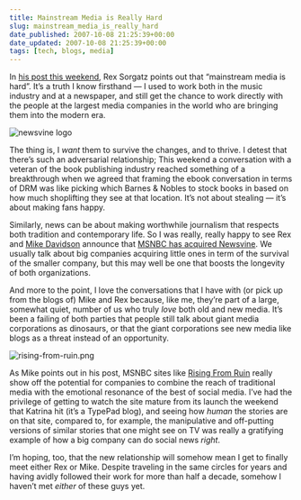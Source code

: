 ```yaml
---
title: Mainstream Media is Really Hard
slug: mainstream_media_is_really_hard
date_published: 2007-10-08 21:25:39+00:00
date_updated: 2007-10-08 21:25:39+00:00
tags: [tech, blogs, media]
---
```

In [his post this weekend](http://fimoculous.com/archive/post-3267.cfm), Rex Sorgatz points out that “mainstream media is hard”. It’s a truth I know firsthand — I used to work both in the music industry and at a newspaper, and still get the chance to work directly with the people at the largest media companies in the world who are bringing them into the modern era.

![newsvine logo](https://cdn.glitch.global/d45aff89-36ba-46db-8c7c-3da7c8a93931/blog-278483295.jpg?v=1675738450864)

The thing is, I *want* them to survive the changes, and to thrive. I detest that there’s such an adversarial relationship; This weekend a conversation with a veteran of the book publishing industry reached something of a breakthrough when we agreed that framing the ebook conversation in terms of DRM was like picking which Barnes & Nobles to stock books in based on how much shoplifting they see at that location. It’s not about stealing — it’s about making fans happy.

Similarly, news can be about making worthwhile journalism that respects both tradition and contemporary life. So I was really, really happy to see Rex and [Mike Davidson](http://www.mikeindustries.com/blog/archive/2007/10/msnbc.com-acquires-newsvine) announce that [MSNBC has acquired Newsvine](http://www.nytimes.com/2007/10/08/business/media/08msnbc.html?ex=1349582400&amp;en=1ac0f389ad4b015c&amp;ei=5124&amp;partner=permalink&amp;exprod=permalink). We usually talk about big companies acquiring little ones in term of the survival of the smaller company, but this may well be one that boosts the longevity of both organizations.

And more to the point, I love the conversations that I have with (or pick up from the blogs of) Mike and Rex because, like me, they’re part of a large, somewhat quiet, number of us who truly *love* both old and new media. It’s been a failing of both parties that people still talk about giant media corporations as dinosaurs, or that the giant corporations see new media like blogs as a threat instead of an opportunity.

![rising-from-ruin.png](https://cdn.glitch.global/d45aff89-36ba-46db-8c7c-3da7c8a93931/rising-from-ruin.png?v=1675738525380)

As Mike points out in his post, MSNBC sites like [Rising From Ruin](http://web.archive.org/web/20071011213614/http://risingfromruin.msnbc.com/stories.html) really show off the potential for companies to combine the reach of traditional media with the emotional resonance of the best of social media. I’ve had the privilege of getting to watch the site mature from its launch the weekend that Katrina hit (it’s a TypePad blog), and seeing how *human* the stories are on that site, compared to, for example, the manipulative and off-putting versions of similar stories that one might see on TV was really a gratifying example of how a big company can do social news *right*.

I’m hoping, too, that the new relationship will somehow mean I get to finally meet either Rex or Mike. Despite traveling in the same circles for years and having avidly followed their work for more than half a decade, somehow I haven’t met *either* of these guys yet.
